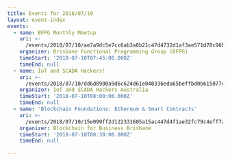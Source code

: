 ```yaml
---
title: Events for 2018/07/10
layout: event-index
events:
  - name: BFPG Monthly Meetup
    uri: >-
      /events/2018/07/10/ae7a9dc5e7cc6ab3a8b21c47d4732d1af3ae571d70c96b304f03670ddd891fb8
    organizer: Brisbane Functional Programming Group (BFPG)
    timeStart: '2018-07-10T07:45:00.000Z'
    timeEnd: null
  - name: IoT and SCADA Hackers!
    uri: >-
      /events/2018/07/10/dd6d8900a9d6c624d61e040336eda65beffbd0b615077c39d0989c7a789dcf73
    organizer: IoT and SCADA Hackers Australia
    timeStart: '2018-07-10T08:00:00.000Z'
    timeEnd: null
  - name: 'Blockchain Foundations: Ethereum & Smart Contracts'
    uri: >-
      /events/2018/07/10/15e099ff2d122331605a15ac447d4f1ae32fc79c4eff7ade1c68ec4746336ae0
    organizer: Blockchain for Business Brisbane
    timeStart: '2018-07-10T08:30:00.000Z'
    timeEnd: null

---
```

